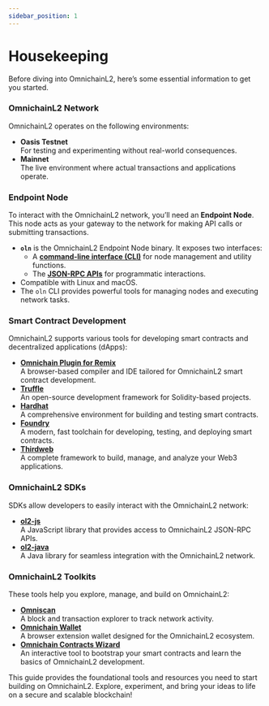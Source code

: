 ```yaml
---
sidebar_position: 1
---
```



# Housekeeping  
Before diving into OmnichainL2, here’s some essential information to get you started.  


### OmnichainL2 Network 

OmnichainL2 operates on the following environments:  

- **Oasis Testnet**  
  For testing and experimenting without real-world consequences.  
- **Mainnet**  
  The live environment where actual transactions and applications operate.  


### Endpoint Node

To interact with the OmnichainL2 network, you’ll need an **Endpoint Node**. This node acts as your gateway to the network for making API calls or submitting transactions.  

- **`oln`** is the OmnichainL2 Endpoint Node binary. It exposes two interfaces:  
  - A **[command-line interface (CLI)](../../nodes/endpoint-node/oln-cli-commands.md)** for node management and utility functions.  
  - The **[JSON-RPC APIs](../../../references/json-rpc/ol2/transaction-guide.md)** for programmatic interactions.  
- Compatible with Linux and macOS.  
- The `oln` CLI provides powerful tools for managing nodes and executing network tasks.  

### Smart Contract Development 

OmnichainL2 supports various tools for developing smart contracts and decentralized applications (dApps):  

- **[Omnichain Plugin for Remix](https://ide.omnichainl2.io)**  
  A browser-based compiler and IDE tailored for OmnichainL2 smart contract development.  
- **[Truffle](https://github.com/trufflesuite/truffle)**  
  An open-source development framework for Solidity-based projects.  
- **[Hardhat](https://hardhat.org/hardhat-runner/docs/getting-started)**  
  A comprehensive environment for building and testing smart contracts.  
- **[Foundry](https://book.getfoundry.sh/)**  
  A modern, fast toolchain for developing, testing, and deploying smart contracts.  
- **[Thirdweb](https://portal.thirdweb.com/)**  
  A complete framework to build, manage, and analyze your Web3 applications.  

### OmnichainL2 SDKs  

SDKs allow developers to easily interact with the OmnichainL2 network:  

- **[ol2-js](../../references/sdk/ol2-js/ol2-js.md)**  
  A JavaScript library that provides access to OmnichainL2 JSON-RPC APIs.  
- **[ol2-java](../../references/sdk/ol2-java/ol2-java.md)**  
  A Java library for seamless integration with the OmnichainL2 network.  


### OmnichainL2 Toolkits 

These tools help you explore, manage, and build on OmnichainL2:  

- **[Omniscan](https://omniscan.com/)**  
  A block and transaction explorer to track network activity.  
- **[Omnichain Wallet](https://www.omnichainwallet.io/)**  
  A browser extension wallet designed for the OmnichainL2 ecosystem.  
- **[Omnichain Contracts Wizard](https://wizard.omnichainl2.foundation/)**  
  An interactive tool to bootstrap your smart contracts and learn the basics of OmnichainL2 development.  


This guide provides the foundational tools and resources you need to start building on OmnichainL2. Explore, experiment, and bring your ideas to life on a secure and scalable blockchain!
